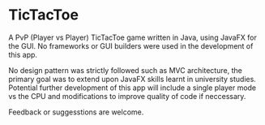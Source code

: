 # TicTacToe
A PvP (Player vs Player) TicTacToe game written in Java, using JavaFX for the GUI. No frameworks or GUI builders were used in the development of this app.

No design pattern was strictly followed such as MVC architecture, the primary goal was to extend upon JavaFX skills learnt in university studies. Potential further development of this app will include a single player mode vs the CPU and modifications to improve quality of code if neccessary.

Feedback or suggesstions are welcome.
